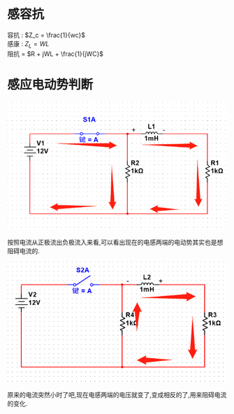 # 感容抗
容抗 : $Z_c = \frac{1}{wc}$  
感康 : $Z_L = WL$  
阻抗 = $R + jWL + \frac{1}{jWC}$


# 感应电动势判断

![开关闭合时](assets/截图_20231208144038.png)  

按照电流从正极流出负极流入来看,可以看出现在的电感两端的电动势其实也是想阻碍电流的.

![开关断开后](assets/截图_20231208144334.png)

原来的电流突然小时了吧,现在电感两端的电压就变了,变成相反的了,用来阻碍电流的变化.